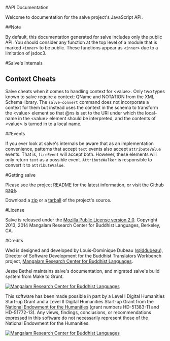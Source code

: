 #API Documentation

Welcome to documentation for the salve project's JavaScript API.

##Note

By default, this documentation generated for salve includes only the
public API. You should consider any function at the top level of a
module that is marked `<inner>` to be public. These functions appear
as `<inner>` due to a limitation of jsdoc3.

#Salve's Internals

## Context Cheats

Salve cheats when it comes to handling context for &lt;value>. Only
two types known to salve require a context: QName and NOTATION from
the XML Schema library. The ``salve-convert`` command does not
incorporate a context for them but instead uses the context in the
schema to transform the &lt;value> element so that @ns is set to the
URI under which the local-name in the &lt;value> element should be
interpreted, and the contents of &lt;value> is turned in to a local
name.

##Events

If you ever look at salve's internals be aware that as an
implementation convenience, patterns that accept ``text`` events also
accept ``attributeValue`` events. That is, ``fireEvent`` will accept
both. However, these elements will only return ``text`` as a possible
event. ``AttributeWalker`` is responsible to convert it to
``attributeValue``.

#Getting salve

Please see the project
[README](https://github.com/mangalam-research/salve/tree/develop#readme)
for the latest information, or visit the Github
[page](https://github.com/mangalam-research/salve/tree/develop).

Download a [zip](https://github.com/mangalam-research/salve/zipball/master)
or a [tarball](https://github.com/mangalam-research/salve/tarball/master)
of the project's source.

#License

Salve is released under the [Mozilla Public License version
2.0](http://www.mozilla.org/MPL/2.0/). Copyright 2013, 2014 Mangalam
Research Center for Buddhist Languages, Berkeley, CA.

#Credits

Wed is designed and developed by Louis-Dominique Dubeau
([@lddubeau](https://github.com/lddubeau)), Director of Software
Development for the Buddhist Translators Workbench project,
[Mangalam Research Center for Buddhist Languages](
    http://www.mangalamresearch.org/).

Jesse Bethel maintains salve's documentation, and migrated salve's
build system from Make to Grunt.

[![Mangalam Research Center for Buddhist Languages][1]][2]

[1]: https://secure.gravatar.com/avatar/7fc4e7a64d9f789a90057e7737e39b2a
[2]: http://www.mangalamresearch.org/

This software has been made possible in part by a Level I Digital
Humanities Start-up Grant and a Level II Digital Humanities Start-up
Grant from the
[National Endowment for the Humanities](http://www.neh.gov) (grant
numbers HD-51383-11 and HD-51772-13). Any views, findings,
conclusions, or recommendations expressed in this software do not
necessarily represent those of the National Endowment for the
Humanities.

[![Mangalam Research Center for Buddhist Languages][3]][4]

[3]: http://www.neh.gov/files/neh_logo_horizontal_rgb.jpg
[4]: http://www.neh.gov/

<!---  LocalWords:  API jsdoc Github Mangalam Dubeau LocalWords
 -->
